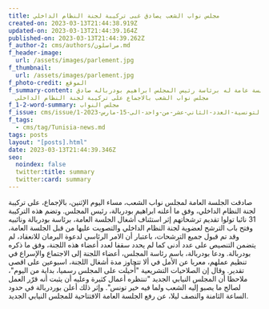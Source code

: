 ```yaml
---
title: مجلس نواب الشعب يصادق غبى تركيبة لجنة النظام الداخلي
created-on: 2023-03-13T21:44:38.919Z
updated-on: 2023-03-13T21:44:39.164Z
published-on: 2023-03-13T21:44:39.262Z
f_author-2: cms/authors/مراسلون.md
f_header-image:
  url: /assets/images/parlement.jpg
f_thumbnail:
  url: /assets/images/parlement.jpg
f_photo-credit: الموقع
f_summary-content: في اول جلسة عامة له برئاسة رئيس المجلس ابراهيم بودرباله صادق
  مجلس نواب الشعب بالاجماع على تركيبة لجنة النظام الداخلي
f_1-2-word-summary: مجلس النواب
f_issue: cms/issue/مجلة-الثقافية-التونسية-العدد-الثاني-عشر-من-واحد-الى-15-مارس-2023-1.md
f_tags:
  - cms/tag/Tunisia-news.md
tags: posts
layout: "[posts].html"
date: 2023-03-13T21:44:39.346Z
seo:
  noindex: false
  twitter:title: summary
  twitter:card: summary
---
```

صادقت الجلسة العامة لمجلس نواب الشعب، مساء اليوم الإثنين، بالإجماع، على تركيبة لجنة النظام الداخلي، وفق ما أعلنه ابراهيم بودربالة، رئيس المجلس. وتضم هذه التركيبة 31 نائبا تولوا تقديم ترشحاتهم إثر استئناف أشغال الجلسة العامة، برئاسة بودربالة ونائبيه وفتح باب الترشح لعضوية لجنة النظام الداخلي والتصويت عليها من قبل الجلسة العامة، وقد تم قبول جميع الترشحات، باعتبار أن الامر الرئاسي لدعوة البرمان للانعقاد، لم يتضمن التنصيص على عدد أدنى كما لم يحدد سقفا لعدد أعضاء هذه اللجنة، وفق ما ذكره بودربالة. ودعا بودربالة، باسم رئاسة المجلس، أعضاء اللجنة إلى الاجتماع والإسراع في تنظيم عملهم، معربا عن الأمل في ألا تتجاوز مدة أشغال اللجنة، اسبوعين على اقصى تقدير. وقال إن الصلاحيات التشريعية "أُحيلت على المجلس رسميا، بداية من اليوم"، ملاحظا أن المجلس النيابي الجديد "تنتظره أعمال كثيرة وعليه أن يثبت أنه قرّر العمل لصالح ما يصبو إليه الشعب ولما فيه خير تونس". وإثر ذلك أعلن بوردربالة في حدود الساعة الثامنة والنصف ليلا، عن رفع الجلسة العامة الافتتاحية للمجلس النيابي الجديد.